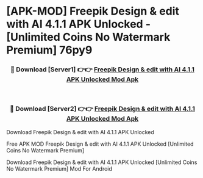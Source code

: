 # [APK-MOD] Freepik  Design & edit with AI 4.1.1 APK Unlocked - [Unlimited Coins No Watermark Premium] 76py9



<div align="center">
<h3>🔴 Download [Server1] 👉👉 <a href="https://momento.my/?title=Freepik__Design_&_edit_with_AI_4.1.1_APK_Unlocked">Freepik  Design & edit with AI 4.1.1 APK Unlocked Mod Apk</a></h3><br>

<h3>🔴 Download [Server2] 👉👉 <a href="https://momento.my/?title=Freepik__Design_&_edit_with_AI_4.1.1_APK_Unlocked">Freepik  Design & edit with AI 4.1.1 APK Unlocked Mod Apk</a></h3>
</div>



Download Freepik  Design & edit with AI 4.1.1 APK Unlocked 

Free APK MOD Freepik  Design & edit with AI 4.1.1 APK Unlocked [Unlimited Coins No Watermark Premium]

Download Freepik  Design & edit with AI 4.1.1 APK Unlocked [Unlimited Coins No Watermark Premium] Mod For Android
